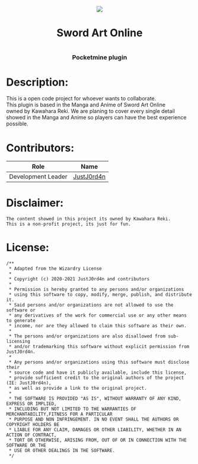 <div align="center">
    <img src="https://i.imgur.com/NhWXOJr.png"></img>
    <h1>Sword Art Online<h1>
    <h3>Pocketmine plugin<h3>
</div>

# Description:
This is a open code project for whoever wants to collaborate.<br>
This plugin is based in the Manga and Anime of Sword Art Online<br>
owned by Kawahara Reki. We are planing to cover every single detail<br>
showed in the Manga and Anime so players can have the best experience<br>
possible.

# Contributors:
| Role | Name |
| --- | --- |
| Development Leader | [JustJ0rd4n](https://github.com/JustJ0rd4n) |

# Disclaimer:
```
The content showed in this project its owned by Kawahara Reki.
This is a non-profit project, its just for fun.
```

# License:
```
/**
 * Adapted from the Wizardry License
 *
 * Copyright (c) 2020-2021 JustJ0rd4n and contributors
 *
 * Permission is hereby granted to any persons and/or organizations
 * using this software to copy, modify, merge, publish, and distribute it.
 * Said persons and/or organizations are not allowed to use the software or
 * any derivatives of the work for commercial use or any other means to generate
 * income, nor are they allowed to claim this software as their own.
 *
 * The persons and/or organizations are also disallowed from sub-licensing
 * and/or trademarking this software without explicit permission from JustJ0rd4n.
 *
 * Any persons and/or organizations using this software must disclose their
 * source code and have it publicly available, include this license,
 * provide sufficient credit to the original authors of the project (IE: JustJ0rd4n),
 * as well as provide a link to the original project.
 *
 * THE SOFTWARE IS PROVIDED "AS IS", WITHOUT WARRANTY OF ANY KIND, EXPRESS OR IMPLIED,
 * INCLUDING BUT NOT LIMITED TO THE WARRANTIES OF MERCHANTABILITY,FITNESS FOR A PARTICULAR
 * PURPOSE AND NON INFRINGEMENT. IN NO EVENT SHALL THE AUTHORS OR COPYRIGHT HOLDERS BE
 * LIABLE FOR ANY CLAIM, DAMAGES OR OTHER LIABILITY, WHETHER IN AN ACTION OF CONTRACT,
 * TORT OR OTHERWISE, ARISING FROM, OUT OF OR IN CONNECTION WITH THE SOFTWARE OR THE
 * USE OR OTHER DEALINGS IN THE SOFTWARE.
 */
```
